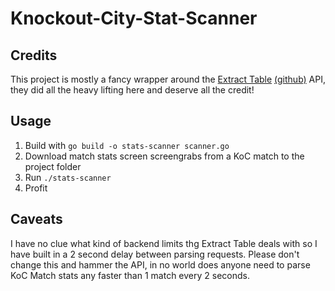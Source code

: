 # Knockout-City-Stat-Scanner

## Credits

This project is mostly a fancy wrapper around the [Extract Table](https://extract-table.com/) [(github)](https://github.com/vegarsti/extract-table) API, they did all the heavy lifting here and deserve all the credit!

## Usage

1. Build with `go build -o stats-scanner scanner.go`
1. Download match stats screen screengrabs from a KoC match to the project folder
1. Run `./stats-scanner`
1. Profit

## Caveats

I have no clue what kind of backend limits thg Extract Table deals with so I have built in a 2 second delay between parsing requests. Please don't change this and hammer the API, in no world does anyone need to parse KoC Match stats any faster than 1 match every 2 seconds.
